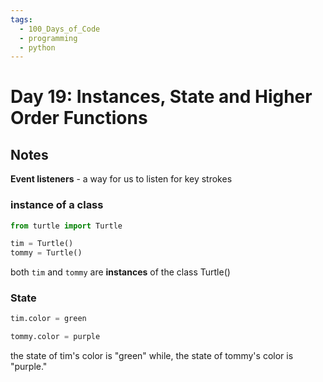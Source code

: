 ```yaml
---
tags:
  - 100_Days_of_Code
  - programming
  - python
---
```

# Day 19: Instances, State and Higher Order Functions

## Notes

**Event listeners** -  a way for us to listen for key strokes

### instance of a class

```python
from turtle import Turtle

tim = Turtle()
tommy = Turtle()
```

both `tim` and `tommy` are **instances** of the class Turtle()

### State

```python
tim.color = green

tommy.color = purple
```

the state of tim's color is "green" while,
the state of tommy's color is "purple."

